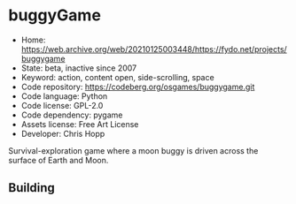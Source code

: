 # buggyGame

- Home: https://web.archive.org/web/20210125003448/https://fydo.net/projects/buggygame
- State: beta, inactive since 2007
- Keyword: action, content open, side-scrolling, space
- Code repository: https://codeberg.org/osgames/buggygame.git
- Code language: Python
- Code license: GPL-2.0
- Code dependency: pygame
- Assets license: Free Art License
- Developer: Chris Hopp

Survival-exploration game where a moon buggy is driven across the surface of Earth and Moon.

## Building
